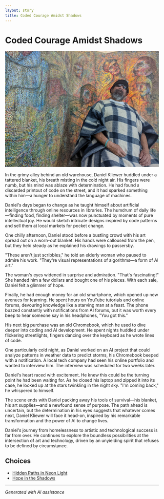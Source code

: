 ```yaml
---
layout: story
title: Coded Courage Amidst Shadows
---
```


# Coded Courage Amidst Shadows

![Coded Courage Amidst Shadows](/input_images/319815256_5961632573931129_6407827479216061436_.jpg)

In the grimy alley behind an old warehouse, Daniel Kliewer huddled under a tattered blanket, his breath misting in the cold night air. His fingers were numb, but his mind was ablaze with determination. He had found a discarded printout of code on the street, and it had sparked something within him—a hunger to understand the language of machines.

Daniel's days began to change as he taught himself about artificial intelligence through online resources in libraries. The humdrum of daily life—finding food, finding shelter—was now punctuated by moments of pure intellectual joy. He would sketch intricate designs inspired by code patterns and sell them at local markets for pocket change.

One chilly afternoon, Daniel stood before a bustling crowd with his art spread out on a worn-out blanket. His hands were calloused from the pen, but they held steady as he explained his drawings to passersby.

"These aren't just scribbles," he told an elderly woman who paused to admire his work. "They're visual representations of algorithms—a form of AI art."

The woman's eyes widened in surprise and admiration. "That's fascinating!" She handed him a few dollars and bought one of his pieces. With each sale, Daniel felt a glimmer of hope.

Finally, he had enough money for an old smartphone, which opened up new avenues for learning. He spent hours on YouTube tutorials and online forums, devouring knowledge like a starving man at a feast. The phone buzzed constantly with notifications from AI forums, but it was worth every beep to hear someone say in his headphones, "You got this."

His next big purchase was an old Chromebook, which he used to dive deeper into coding and AI development. He spent nights huddled under flickering streetlights, fingers dancing over the keyboard as he wrote lines of code.

One particularly cold night, as Daniel worked on an AI project that could analyze patterns in weather data to predict storms, his Chromebook beeped with a notification. A local tech company had seen his online portfolio and wanted to interview him. The interview was scheduled for two weeks later.

Daniel's heart raced with excitement. He knew this could be the turning point he had been waiting for. As he closed his laptop and zipped it into its case, he looked up at the stars twinkling in the night sky. "I'm coming back," he whispered to himself.

The scene ends with Daniel packing away his tools of survival—his blanket, his art supplies—and a newfound sense of purpose. The path ahead is uncertain, but the determination in his eyes suggests that whatever comes next, Daniel Kliewer will face it head-on, inspired by his remarkable transformation and the power of AI to change lives.

Daniel's journey from homelessness to artistic and technological success is far from over. He continues to explore the boundless possibilities at the intersection of art and technology, driven by an unyielding spirit that refuses to be defined by circumstance.


## Choices

* [Hidden Paths in Neon Light](/_stories/20221014_124553)
* [Hope in the Shadows](/_stories/463437008_8751402828287409_6880135836708144342_n)


---
*Generated with AI assistance*
